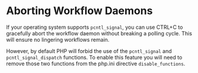 Aborting Workflow Daemons
=========================

If your operating system supports `pcntl_signal`, you can use CTRL+C to gracefully abort the workflow daemon
without breaking a polling cycle. This will ensure no lingering workflows remain.

However, by default PHP will forbid the use of the `pcntl_signal` and `pcntl_signal_dispatch` functions. To enable
this feature you will need to remove those two functions from the php.ini directive `disable_functions`.
